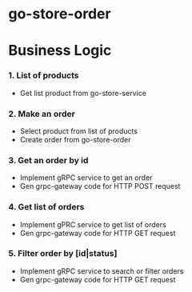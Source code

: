 # go-store-order

# Business Logic

### 1. List of products

- Get list product from go-store-service
  
### 2. Make an order

- Select product from list of products
- Create order from go-store-order

### 3. Get an order by id

- Implement gRPC service to get an order
- Gen grpc-gateway code for HTTP POST request

### 4. Get list of orders

- Implement gPRC service to get list of orders
- Gen grpc-gateway code for HTTP GET request

### 5. Filter order by [id|status]

- Implement gRPC service to search or filter orders
- Gen grpc-gateway code for HTTP GET request
